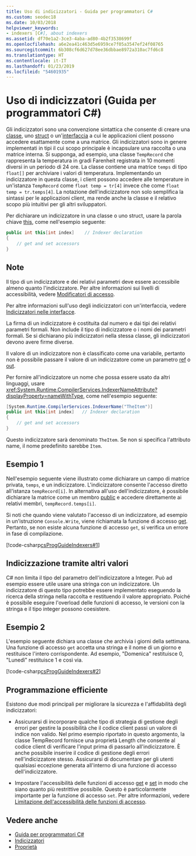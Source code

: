 ```yaml
---
title: Uso di indicizzatori - Guida per programmatori C#
ms.custom: seodec18
ms.date: 10/03/2018
helpviewer_keywords:
- indexers [C#], about indexers
ms.assetid: df70e1a2-3ce3-4aba-ad80-4b2f3538699f
ms.openlocfilehash: a6e2ea41c463d5e6959ce7f05a3547ef24f08765
ms.sourcegitcommit: 6b308cf6d627d78ee36dbbae8972a310ac7fd6c8
ms.translationtype: HT
ms.contentlocale: it-IT
ms.lasthandoff: 01/23/2019
ms.locfileid: "54601935"
---
```

# <a name="using-indexers-c-programming-guide"></a>Uso di indicizzatori (Guida per programmatori C#)

Gli indicizzatori sono una convenzione sintattica che consente di creare una [classe](../../../csharp/language-reference/keywords/class.md), uno [struct](../../../csharp/language-reference/keywords/struct.md) o un'[interfaccia](../../../csharp/language-reference/keywords/interface.md) a cui le applicazioni client possono accedere esattamente come a una matrice. Gli indicizzatori sono in genere implementati in tipi il cui scopo principale è incapsulare una raccolta o una matrice interna. Si supponga, ad esempio, una classe `TempRecord` che rappresenta la temperatura in gradi Farenheit registrata in 10 momenti diversi in un periodo di 24 ore. La classe contiene una matrice `temps` di tipo `float[]` per archiviare i valori di temperatura. Implementando un indicizzatore in questa classe, i client possono accedere alle temperature in un'istanza `TempRecord` come `float temp = tr[4]` invece che come `float temp = tr.temps[4]`. La notazione dell'indicizzatore non solo semplifica la sintassi per le applicazioni client, ma rende anche la classe e il relativo scopo più intuitivi per gli altri sviluppatori.  
  
Per dichiarare un indicizzatore in una classe o uno struct, usare la parola chiave [this](../../../csharp/language-reference/keywords/this.md), come nell'esempio seguente:

```csharp
public int this[int index]    // Indexer declaration  
{  
    // get and set accessors  
}  
```

## <a name="remarks"></a>Note

Il tipo di un indicizzatore e dei relativi parametri deve essere accessibile almeno quanto l'indicizzatore. Per altre informazioni sui livelli di accessibilità, vedere [Modificatori di accesso](../../../csharp/language-reference/keywords/access-modifiers.md).  
  
 Per altre informazioni sull'uso degli indicizzatori con un'interfaccia, vedere [Indicizzatori nelle interfacce](../../../csharp/programming-guide/indexers/indexers-in-interfaces.md).  
  
 La firma di un indicizzatore è costituita dal numero e dai tipi dei relativi parametri formali. Non include il tipo di indicizzatore o i nomi dei parametri formali. Se si dichiarano più indicizzatori nella stessa classe, gli indicizzatori devono avere firme diverse.  
  
 Il valore di un indicizzatore non è classificato come una variabile, pertanto non è possibile passare il valore di un indicizzatore come un parametro [ref](../../../csharp/language-reference/keywords/ref.md) o [out](../../../csharp/language-reference/keywords/out-parameter-modifier.md).  
  
 Per fornire all'indicizzatore un nome che possa essere usato da altri linguaggi, usare <xref:System.Runtime.CompilerServices.IndexerNameAttribute?displayProperty=nameWithType>, come nell'esempio seguente:  

```csharp
[System.Runtime.CompilerServices.IndexerName("TheItem")]  
public int this[int index]   // Indexer declaration  
{
    // get and set accessors  
}  
```

Questo indicizzatore sarà denominato `TheItem`. Se non si specifica l'attributo name, il nome predefinito sarebbe `Item`.  
  
## <a name="example-1"></a>Esempio 1  
  
Nell'esempio seguente viene illustrato come dichiarare un campo di matrice privata, `temps`, e un indicizzatore. L'indicizzatore consente l'accesso diretto all'istanza `tempRecord[i]`. In alternativa all'uso dell'indicizzatore, è possibile dichiarare la matrice come un membro [public](../../../csharp/language-reference/keywords/public.md) e accedere direttamente ai relativi membri, `tempRecord.temps[i]`.  
  
 Si noti che quando viene valutato l'accesso di un indicizzatore, ad esempio in un'istruzione `Console.Write`, viene richiamata la funzione di accesso [get](../../../csharp/language-reference/keywords/get.md). Pertanto, se non esiste alcuna funzione di accesso `get`, si verifica un errore in fase di compilazione.  
  
[!code-csharp[csProgGuideIndexers#1](../../../csharp/programming-guide/classes-and-structs/codesnippet/CSharp/using-indexers_1.cs)]  
  
## <a name="indexing-using-other-values"></a>Indicizzazione tramite altri valori

C# non limita il tipo del parametro dell'indicizzatore a Integer. Può ad esempio essere utile usare una stringa con un indicizzatore. Un indicizzatore di questo tipo potrebbe essere implementato eseguendo la ricerca della stringa nella raccolta e restituendo il valore appropriato. Poiché è possibile eseguire l'overload delle funzioni di accesso, le versioni con la stringa e il tipo integer possono coesistere.  
  
## <a name="example-2"></a>Esempio 2  
  
L'esempio seguente dichiara una classe che archivia i giorni della settimana. Una funzione di accesso `get` accetta una stringa e il nome di un giorno e restituisce l'intero corrispondente. Ad esempio, "Domenica" restituisce 0, "Lunedì" restituisce 1 e così via.  
  
[!code-csharp[csProgGuideIndexers#2](../../../csharp/programming-guide/classes-and-structs/codesnippet/CSharp/using-indexers_2.cs)]  
  
## <a name="robust-programming"></a>Programmazione efficiente

 Esistono due modi principali per migliorare la sicurezza e l'affidabilità degli indicizzatori:  
  
- Assicurarsi di incorporare qualche tipo di strategia di gestione degli errori per gestire la possibilità che il codice client passi un valore di indice non valido. Nel primo esempio riportato in questo argomento, la classe TempRecord fornisce una proprietà Length che consente al codice client di verificare l'input prima di passarlo all'indicizzatore. È anche possibile inserire il codice di gestione degli errori nell'indicizzatore stesso. Assicurarsi di documentare per gli utenti qualsiasi eccezione generata all'interno di una funzione di accesso dell'indicizzatore.  
  
- Impostare l'accessibilità delle funzioni di accesso [get](../../../csharp/language-reference/keywords/get.md) e [set](../../../csharp/language-reference/keywords/set.md) in modo che siano quanto più restrittive possibile. Questo è particolarmente importante per la funzione di accesso `set`. Per altre informazioni, vedere [Limitazione dell'accessibilità delle funzioni di accesso](../../../csharp/programming-guide/classes-and-structs/restricting-accessor-accessibility.md).  
  
## <a name="see-also"></a>Vedere anche

- [Guida per programmatori C#](../../../csharp/programming-guide/index.md)
- [Indicizzatori](../../../csharp/programming-guide/indexers/index.md)
- [Proprietà](../../../csharp/programming-guide/classes-and-structs/properties.md)
